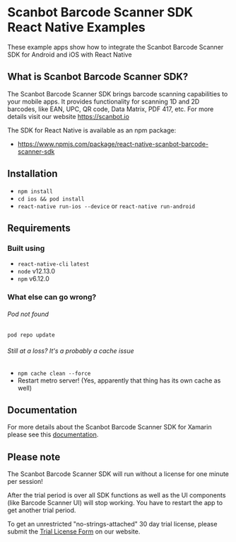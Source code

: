 # Scanbot Barcode Scanner SDK React Native Examples
These example apps show how to integrate the Scanbot Barcode Scanner SDK for Android and iOS with React Native


## What is Scanbot Barcode Scanner SDK?
The Scanbot Barcode Scanner SDK brings barcode scanning capabilities to your mobile apps.
It provides functionality for scanning 1D and 2D barcodes, like EAN, UPC, QR code, Data Matrix, PDF 417, etc.
For more details visit our website https://scanbot.io

The SDK for React Native is available as an npm package:
- https://www.npmjs.com/package/react-native-scanbot-barcode-scanner-sdk

## Installation

* `npm install`
* `cd ios && pod install`
* `react-native run-ios --device` or `react-native run-android`

## Requirements

### Built using

* `react-native-cli` `latest`
* `node` v12.13.0
* `npm` v6.12.0

### What else can go wrong?

###### Pod not found

`pod repo update`

###### Still at a loss? It's a probably a cache issue

* `npm cache clean --force`
* Restart metro server! (Yes, apparently that thing has its own cache as well)

## Documentation

For more details about the Scanbot Barcode Scanner SDK for Xamarin please see this 
[documentation](https://scanbotsdk.github.io/documentation/barcode-scanner-sdk/react-native/).

## Please note

The Scanbot Barcode Scanner SDK will run without a license for one minute per session!

After the trial period is over all SDK functions as well as the UI components (like Barcode Scanner UI) will stop working.
You have to restart the app to get another trial period.

To get an unrestricted "no-strings-attached" 30 day trial license, please submit the [Trial License Form](https://scanbot.io/en/sdk/demo/trial) on our website.
